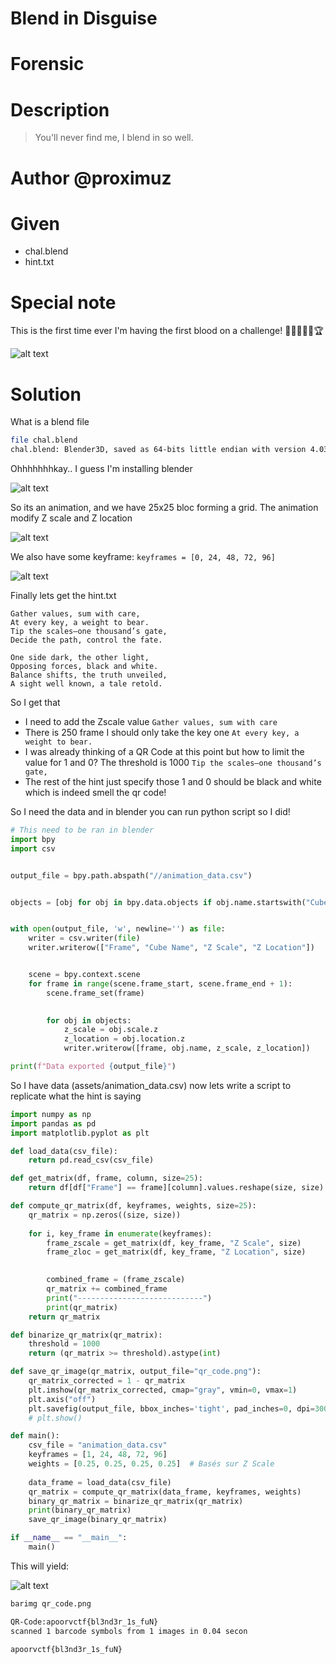 # Blend in Disguise
# Forensic
# Description
> You'll never find me, I blend in so well.

# Author @proximuz

# Given
- chal.blend
- hint.txt

# Special note
This is the first time ever I'm having the first blood on a challenge! 🎉🥳🎊🎈💥🏆

![alt text](img/first_blood.png)


# Solution

What is a blend file

```bash
file chal.blend
chal.blend: Blender3D, saved as 64-bits little endian with version 4.03
```
Ohhhhhhhkay.. I guess I'm installing blender

![alt text](img/blender.png)

So its an animation, and we have 25x25 bloc forming a grid.
The animation modify Z scale and Z location

![alt text](img/animation.png)

We also have some keyframe:
`keyframes = [0, 24, 48, 72, 96]`

![alt text](img/key.png)

Finally lets get the hint.txt

```
Gather values, sum with care,
At every key, a weight to bear.
Tip the scales—one thousand’s gate,
Decide the path, control the fate.

One side dark, the other light,
Opposing forces, black and white.
Balance shifts, the truth unveiled,
A sight well known, a tale retold.
```

So I get that 
- I need to add the Zscale value `Gather values, sum with care`
- There is 250 frame I should only take the key one `At every key, a weight to bear.`
- I was already thinking of a QR Code at this point but how to limit the value for 1 and 0? The threshold is 1000 `Tip the scales—one thousand’s gate,`
- The rest of the hint just specify those 1 and 0 should be black and white which is indeed smell the qr code!

So I need the data and in blender you can run python script so I did!

```python
# This need to be ran in blender
import bpy
import csv


output_file = bpy.path.abspath("//animation_data.csv")


objects = [obj for obj in bpy.data.objects if obj.name.startswith("Cube")]


with open(output_file, 'w', newline='') as file:
    writer = csv.writer(file)
    writer.writerow(["Frame", "Cube Name", "Z Scale", "Z Location"])


    scene = bpy.context.scene
    for frame in range(scene.frame_start, scene.frame_end + 1):
        scene.frame_set(frame)
        

        for obj in objects:
            z_scale = obj.scale.z
            z_location = obj.location.z
            writer.writerow([frame, obj.name, z_scale, z_location])

print(f"Data exported {output_file}")
```

So I have data (assets/animation_data.csv) now lets write a script to replicate what the hint is saying

```python
import numpy as np
import pandas as pd
import matplotlib.pyplot as plt

def load_data(csv_file):
    return pd.read_csv(csv_file)

def get_matrix(df, frame, column, size=25):
    return df[df["Frame"] == frame][column].values.reshape(size, size)

def compute_qr_matrix(df, keyframes, weights, size=25):
    qr_matrix = np.zeros((size, size))
    
    for i, key_frame in enumerate(keyframes):
        frame_zscale = get_matrix(df, key_frame, "Z Scale", size)
        frame_zloc = get_matrix(df, key_frame, "Z Location", size)
        

        combined_frame = (frame_zscale)
        qr_matrix += combined_frame  
        print("----------------------------")
        print(qr_matrix)
    return qr_matrix

def binarize_qr_matrix(qr_matrix):
    threshold = 1000
    return (qr_matrix >= threshold).astype(int)

def save_qr_image(qr_matrix, output_file="qr_code.png"):
    qr_matrix_corrected = 1 - qr_matrix
    plt.imshow(qr_matrix_corrected, cmap="gray", vmin=0, vmax=1)
    plt.axis("off")
    plt.savefig(output_file, bbox_inches='tight', pad_inches=0, dpi=300)
    # plt.show()

def main():
    csv_file = "animation_data.csv"
    keyframes = [1, 24, 48, 72, 96]
    weights = [0.25, 0.25, 0.25, 0.25]  # Basés sur Z Scale
    
    data_frame = load_data(csv_file)
    qr_matrix = compute_qr_matrix(data_frame, keyframes, weights)
    binary_qr_matrix = binarize_qr_matrix(qr_matrix)
    print(binary_qr_matrix)
    save_qr_image(binary_qr_matrix)

if __name__ == "__main__":
    main()
```

This will yield:

![alt text](img/qr_code.png)

```bash
barimg qr_code.png 

QR-Code:apoorvctf{bl3nd3r_1s_fuN}
scanned 1 barcode symbols from 1 images in 0.04 secon
```

`apoorvctf{bl3nd3r_1s_fuN}`